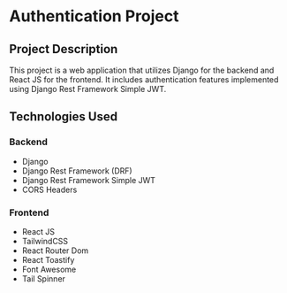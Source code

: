 # Authentication Project

## Project Description

This project is a web application that utilizes Django for the backend and React JS for the frontend. It includes authentication features implemented using Django Rest Framework Simple JWT.

## Technologies Used

### Backend

- Django
- Django Rest Framework (DRF)
- Django Rest Framework Simple JWT
- CORS Headers

### Frontend

- React JS
- TailwindCSS
- React Router Dom
- React Toastify
- Font Awesome
- Tail Spinner
